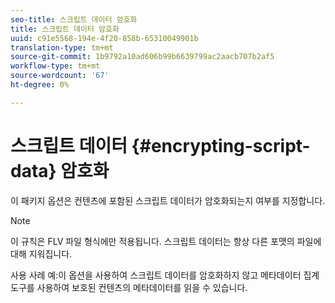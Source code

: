 ```yaml
---
seo-title: 스크립트 데이터 암호화
title: 스크립트 데이터 암호화
uuid: c91e5568-194e-4f20-858b-65310049901b
translation-type: tm+mt
source-git-commit: 1b9792a10ad606b99b6639799ac2aacb707b2af5
workflow-type: tm+mt
source-wordcount: '67'
ht-degree: 0%

---
```



# 스크립트 데이터 {#encrypting-script-data} 암호화

이 패키지 옵션은 컨텐츠에 포함된 스크립트 데이터가 암호화되는지 여부를 지정합니다.

>[!NOTE]
>
>이 규칙은 FLV 파일 형식에만 적용됩니다. 스크립트 데이터는 항상 다른 포맷의 파일에 대해 지워집니다.

사용 사례 예:이 옵션을 사용하여 스크립트 데이터를 암호화하지 않고 메타데이터 집계 도구를 사용하여 보호된 컨텐츠의 메타데이터를 읽을 수 있습니다.
